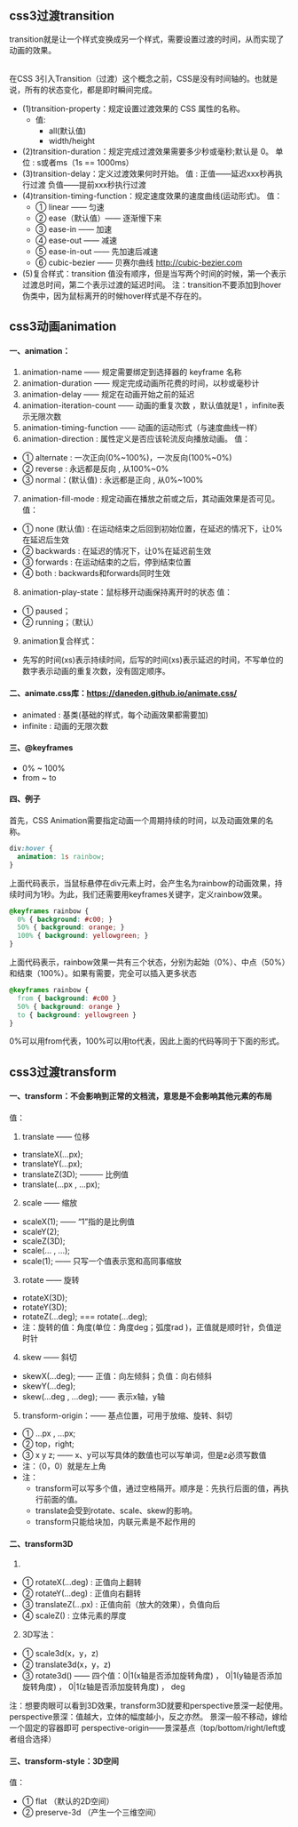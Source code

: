 
## css3过渡transition
transition就是让一个样式变换成另一个样式，需要设置过渡的时间，从而实现了动画的效果。

<br/>
在CSS 3引入Transition（过渡）这个概念之前，CSS是没有时间轴的。也就是说，所有的状态变化，都是即时瞬间完成。

- (1)transition-property：规定设置过渡效果的 CSS 属性的名称。
   - 值: 
      - all(默认值)
      - width/height
- (2)transition-duration：规定完成过渡效果需要多少秒或毫秒;默认是 0。
单位 : s或者ms（1s == 1000ms）
- (3)transition-delay：定义过渡效果何时开始。
值 : 正值——延迟xxx秒再执行过渡
负值——提前xxx秒执行过渡
- (4)transition-timing-function：规定速度效果的速度曲线(运动形式)。
值： 
  - ① linear —— 匀速
  - ② ease（默认值）—— 逐渐慢下来
  - ③ ease-in —— 加速
  - ④ ease-out —— 减速
  - ⑤ ease-in-out —— 先加速后减速
  - ⑥ cubic-bezier —— 贝赛尔曲线 http://cubic-bezier.com
- (5)复合样式：transition
值没有顺序，但是当写两个时间的时候，第一个表示过渡总时间，第二个表示过渡的延迟时间。
注：transition不要添加到hover伪类中，因为鼠标离开的时候hover样式是不存在的。


## css3动画animation
#### 一、animation：
1. animation-name —— 规定需要绑定到选择器的 keyframe 名称
2. animation-duration —— 规定完成动画所花费的时间，以秒或毫秒计
3. animation-delay —— 规定在动画开始之前的延迟
4. animation-iteration-count —— 动画的重复次数 ，默认值就是1 ，infinite表示无限次数
5. animation-timing-function —— 动画的运动形式（与速度曲线一样）
6. animation-direction : 属性定义是否应该轮流反向播放动画。
值：
  - ① alternate : 一次正向(0%~100%)，一次反向(100%~0%)
  - ② reverse : 永远都是反向 , 从100%~0%
  - ③ normal：(默认值) : 永远都是正向 , 从0%~100%
7. animation-fill-mode : 规定动画在播放之前或之后，其动画效果是否可见。
值：
  - ① none (默认值) : 在运动结束之后回到初始位置，在延迟的情况下，让0%在延迟后生效
  - ② backwards : 在延迟的情况下，让0%在延迟前生效
  - ③ forwards : 在运动结束的之后，停到结束位置
  - ④ both : backwards和forwards同时生效
8. animation-play-state：鼠标移开动画保持离开时的状态
值：
  - ① paused；
  - ② running；（默认）<br/>
9. animation复合样式：
 - 先写的时间(xs)表示持续时间，后写的时间(xs)表示延迟的时间，不写单位的数字表示动画的重复次数，没有固定顺序。

#### 二、animate.css库：https://daneden.github.io/animate.css/<br/>
  - animated : 基类(基础的样式，每个动画效果都需要加)<br/>
  - infinite : 动画的无限次数<br/>
#### 三、@keyframes 
  - 0% ~ 100%
  - from ~ to
#### 四、例子
首先，CSS Animation需要指定动画一个周期持续的时间，以及动画效果的名称。<br/>
```css
div:hover {
  animation: 1s rainbow;
}
```
上面代码表示，当鼠标悬停在div元素上时，会产生名为rainbow的动画效果，持续时间为1秒。为此，我们还需要用keyframes关键字，定义rainbow效果。
```css
@keyframes rainbow {
  0% { background: #c00; }
  50% { background: orange; }
  100% { background: yellowgreen; }
}
```
上面代码表示，rainbow效果一共有三个状态，分别为起始（0%）、中点（50%）和结束（100%）。如果有需要，完全可以插入更多状态
```css
@keyframes rainbow {
  from { background: #c00 }
  50% { background: orange }
  to { background: yellowgreen }
}
```
0%可以用from代表，100%可以用to代表，因此上面的代码等同于下面的形式。

## css3过渡transform
#### 一、transform：不会影响到正常的文档流，意思是不会影响其他元素的布局
值：
1. translate —— 位移
 - translateX(...px);
 - translateY(...px);
 - translateZ(3D); ——— 比例值
 - translate(...px , ...px);
2. scale —— 缩放
 - scaleX(1); —— “1”指的是比例值
 - scaleY(2);
 - scaleZ(3D);
 - scale(... , ...);
 - scale(1); —— 只写一个值表示宽和高同事缩放
3. rotate —— 旋转
 - rotateX(3D);
 - rotateY(3D);
 - rotateZ(...deg); === rotate(...deg); 
 - 注：旋转的值：角度(单位：角度deg；弧度rad )，正值就是顺时针，负值逆时针
4. skew —— 斜切
 - skewX(...deg); —— 正值：向左倾斜；负值：向右倾斜
 - skewY(...deg);
 - skew(...deg , ...deg); —— 表示x轴，y轴
5. transform-origin：—— 基点位置，可用于放缩、旋转、斜切
 - ① ...px , ...px; 
 - ② top，right; 
 - ③ x y z; —— x、y可以写具体的数值也可以写单词，但是z必须写数值
 - 注：（0，0）就是左上角
 - 注：
   - transform可以写多个值，通过空格隔开。顺序是：先执行后面的值，再执行前面的值。
   - translate会受到rotate、scale、skew的影响。
   - transform只能给块加，内联元素是不起作用的 
#### 二、transform3D
1. 
 - ① rotateX(...deg) : 正值向上翻转
 - ② rotateY(...deg) : 正值向右翻转
 - ③ translateZ(...px) : 正值向前（放大的效果），负值向后
 - ④ scaleZ() : 立体元素的厚度
2. 3D写法：
 - ① scale3d(x，y，z)
 - ② translate3d(x，y，z)
 - ③ rotate3d() —— 四个值：0|1(x轴是否添加旋转角度) ， 0|1(y轴是否添加旋转角度) ， 0|1(z轴是否添加旋转角度) ， deg

注：想要肉眼可以看到3D效果，transform3D就要和perspective景深一起使用。
perspective景深：值越大，立体的幅度越小，反之亦然。
景深一般不移动，嫁给一个固定的容器即可
perspective-origin——景深基点（top/bottom/right/left或者组合选择）
#### 三、transform-style：3D空间
值：
 - ① flat （默认的2D空间）
 - ② preserve-3d （产生一个三维空间）




